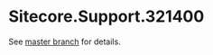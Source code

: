 # Sitecore.Support.321400

See [master branch](https://github.com/sitecoresupport/Sitecore.Support.321400) for details.